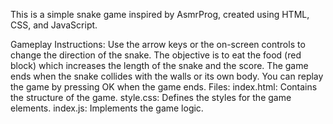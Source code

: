 This is a simple snake game inspired by AsmrProg, created using HTML, CSS, and JavaScript.

Gameplay Instructions:
Use the arrow keys or the on-screen controls to change the direction of the snake.
The objective is to eat the food (red block) which increases the length of the snake and the score.
The game ends when the snake collides with the walls or its own body.
You can replay the game by pressing OK when the game ends.
Files:
index.html: Contains the structure of the game.
style.css: Defines the styles for the game elements.
index.js: Implements the game logic.

